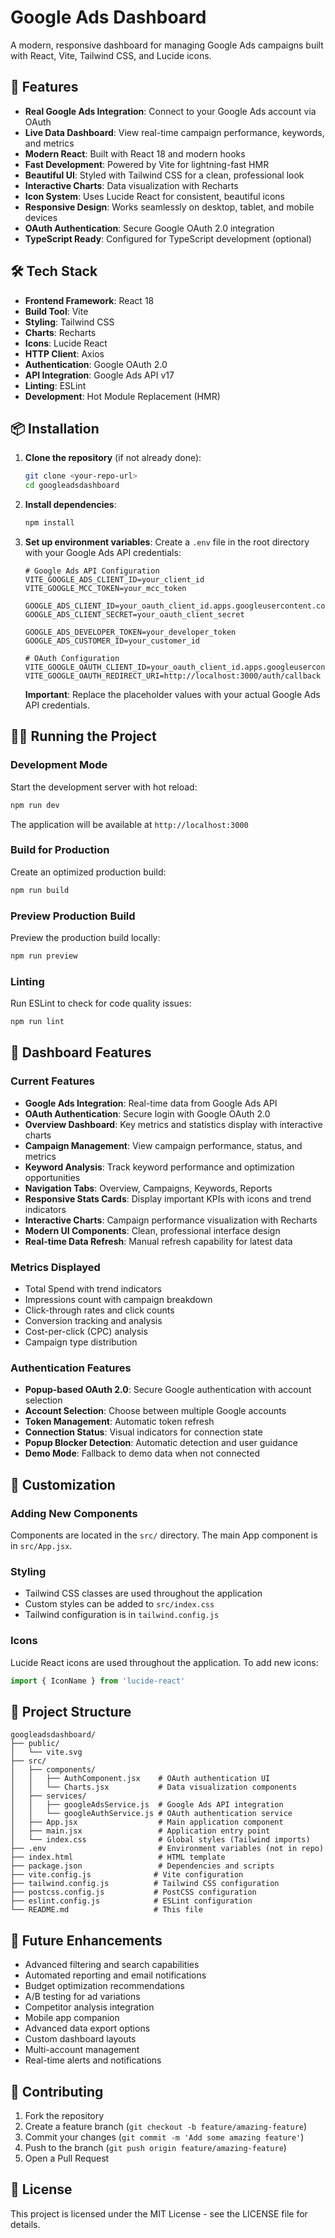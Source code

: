 # Google Ads Dashboard

A modern, responsive dashboard for managing Google Ads campaigns built with React, Vite, Tailwind CSS, and Lucide icons.

## 🚀 Features

- **Real Google Ads Integration**: Connect to your Google Ads account via OAuth
- **Live Data Dashboard**: View real-time campaign performance, keywords, and metrics
- **Modern React**: Built with React 18 and modern hooks
- **Fast Development**: Powered by Vite for lightning-fast HMR
- **Beautiful UI**: Styled with Tailwind CSS for a clean, professional look
- **Interactive Charts**: Data visualization with Recharts
- **Icon System**: Uses Lucide React for consistent, beautiful icons
- **Responsive Design**: Works seamlessly on desktop, tablet, and mobile devices
- **OAuth Authentication**: Secure Google OAuth 2.0 integration
- **TypeScript Ready**: Configured for TypeScript development (optional)

## 🛠️ Tech Stack

- **Frontend Framework**: React 18
- **Build Tool**: Vite
- **Styling**: Tailwind CSS
- **Charts**: Recharts
- **Icons**: Lucide React
- **HTTP Client**: Axios
- **Authentication**: Google OAuth 2.0
- **API Integration**: Google Ads API v17
- **Linting**: ESLint
- **Development**: Hot Module Replacement (HMR)

## 📦 Installation

1. **Clone the repository** (if not already done):
   ```bash
   git clone <your-repo-url>
   cd googleadsdashboard
   ```

2. **Install dependencies**:
   ```bash
   npm install
   ```

3. **Set up environment variables**:
   Create a `.env` file in the root directory with your Google Ads API credentials:
   ```env
   # Google Ads API Configuration
   VITE_GOOGLE_ADS_CLIENT_ID=your_client_id
   VITE_GOOGLE_MCC_TOKEN=your_mcc_token

   GOOGLE_ADS_CLIENT_ID=your_oauth_client_id.apps.googleusercontent.com
   GOOGLE_ADS_CLIENT_SECRET=your_oauth_client_secret

   GOOGLE_ADS_DEVELOPER_TOKEN=your_developer_token
   GOOGLE_ADS_CUSTOMER_ID=your_customer_id

   # OAuth Configuration
   VITE_GOOGLE_OAUTH_CLIENT_ID=your_oauth_client_id.apps.googleusercontent.com
   VITE_GOOGLE_OAUTH_REDIRECT_URI=http://localhost:3000/auth/callback
   ```

   **Important**: Replace the placeholder values with your actual Google Ads API credentials.

## 🏃‍♂️ Running the Project

### Development Mode
Start the development server with hot reload:
```bash
npm run dev
```
The application will be available at `http://localhost:3000`

### Build for Production
Create an optimized production build:
```bash
npm run build
```

### Preview Production Build
Preview the production build locally:
```bash
npm run preview
```

### Linting
Run ESLint to check for code quality issues:
```bash
npm run lint
```

## 🎨 Dashboard Features

### Current Features
- **Google Ads Integration**: Real-time data from Google Ads API
- **OAuth Authentication**: Secure login with Google OAuth 2.0
- **Overview Dashboard**: Key metrics and statistics display with interactive charts
- **Campaign Management**: View campaign performance, status, and metrics
- **Keyword Analysis**: Track keyword performance and optimization opportunities
- **Navigation Tabs**: Overview, Campaigns, Keywords, Reports
- **Responsive Stats Cards**: Display important KPIs with icons and trend indicators
- **Interactive Charts**: Campaign performance visualization with Recharts
- **Modern UI Components**: Clean, professional interface design
- **Real-time Data Refresh**: Manual refresh capability for latest data

### Metrics Displayed
- Total Spend with trend indicators
- Impressions count with campaign breakdown
- Click-through rates and click counts
- Conversion tracking and analysis
- Cost-per-click (CPC) analysis
- Campaign type distribution

### Authentication Features
- **Popup-based OAuth 2.0**: Secure Google authentication with account selection
- **Account Selection**: Choose between multiple Google accounts
- **Token Management**: Automatic token refresh
- **Connection Status**: Visual indicators for connection state
- **Popup Blocker Detection**: Automatic detection and user guidance
- **Demo Mode**: Fallback to demo data when not connected

## 🔧 Customization

### Adding New Components
Components are located in the `src/` directory. The main App component is in `src/App.jsx`.

### Styling
- Tailwind CSS classes are used throughout the application
- Custom styles can be added to `src/index.css`
- Tailwind configuration is in `tailwind.config.js`

### Icons
Lucide React icons are used throughout the application. To add new icons:
```jsx
import { IconName } from 'lucide-react'
```

## 📁 Project Structure

```
googleadsdashboard/
├── public/
│   └── vite.svg
├── src/
│   ├── components/
│   │   ├── AuthComponent.jsx    # OAuth authentication UI
│   │   └── Charts.jsx           # Data visualization components
│   ├── services/
│   │   ├── googleAdsService.js  # Google Ads API integration
│   │   └── googleAuthService.js # OAuth authentication service
│   ├── App.jsx                  # Main application component
│   ├── main.jsx                 # Application entry point
│   └── index.css                # Global styles (Tailwind imports)
├── .env                         # Environment variables (not in repo)
├── index.html                   # HTML template
├── package.json                 # Dependencies and scripts
├── vite.config.js              # Vite configuration
├── tailwind.config.js          # Tailwind CSS configuration
├── postcss.config.js           # PostCSS configuration
├── eslint.config.js            # ESLint configuration
└── README.md                   # This file
```

## 🌟 Future Enhancements

- Advanced filtering and search capabilities
- Automated reporting and email notifications
- Budget optimization recommendations
- A/B testing for ad variations
- Competitor analysis integration
- Mobile app companion
- Advanced data export options
- Custom dashboard layouts
- Multi-account management
- Real-time alerts and notifications

## 🤝 Contributing

1. Fork the repository
2. Create a feature branch (`git checkout -b feature/amazing-feature`)
3. Commit your changes (`git commit -m 'Add some amazing feature'`)
4. Push to the branch (`git push origin feature/amazing-feature`)
5. Open a Pull Request

## 📄 License

This project is licensed under the MIT License - see the LICENSE file for details.
